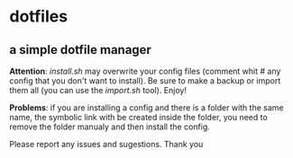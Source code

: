 dotfiles
========

a simple dotfile manager
------------------------

**Attention**: *install.sh* may overwrite your config files (comment whit # any config that you don't want to install). Be sure to make a backup or import them all (you can use the *import.sh* tool). Enjoy!

**Problems**: if you are installing a config and there is a folder with the same name, the symbolic link with be created inside the folder, you need to remove the folder manualy and then install the config.


Please report any issues and sugestions. Thank you
